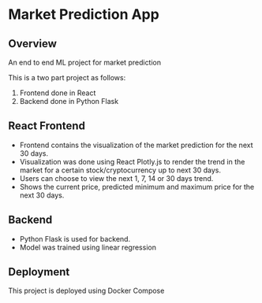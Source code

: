 # Market Prediction App

## Overview

An end to end ML project for market prediction

This is a two part project as follows:
1. Frontend done in React
2. Backend done in Python Flask


## React Frontend

- Frontend contains the visualization of the market prediction for the next 30 days.
- Visualization was done using React Plotly.js to render the trend in the market for a certain stock/cryptocurrency up to next 30 days.
- Users can choose to view the next 1, 7, 14 or 30 days trend.
- Shows the current price, predicted minimum and maximum price for the next 30 days.

## Backend

- Python Flask is used for backend.
- Model was trained using linear regression

## Deployment
This project is deployed using Docker Compose

